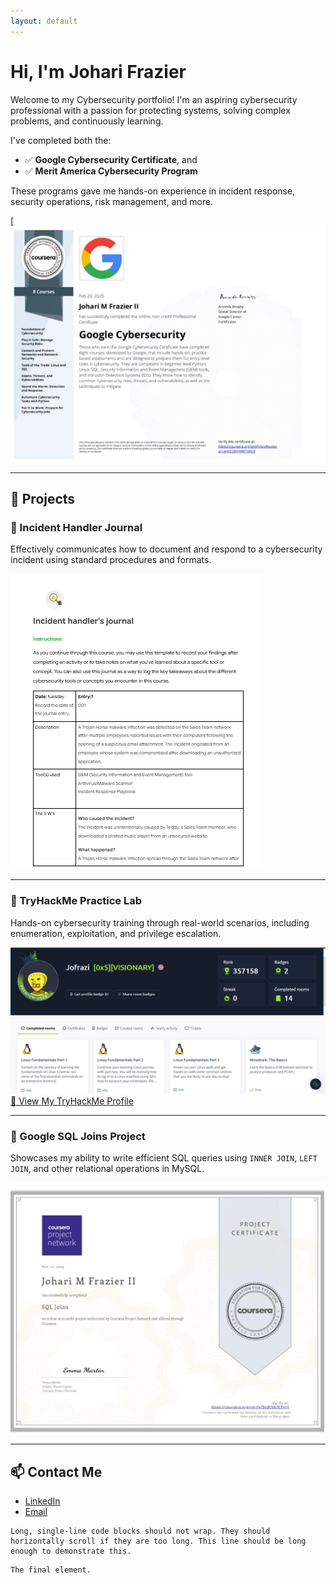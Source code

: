 ```yaml
---
layout: default
---
```




# Hi, I'm Johari Frazier

Welcome to my Cybersecurity portfolio! I'm an aspiring cybersecurity professional with a passion for protecting systems, solving complex problems, and continuously learning.

I've completed both the:

- ✅ **Google Cybersecurity Certificate**, and  
- ✅ **Merit America Cybersecurity Program**

These programs gave me hands-on experience in incident response, security operations, risk management, and more.

 [![Google Cybersecurity Certificate](https://github.com/JohariFrazierCyber/JohariFrazierCyber/blob/bce467023dff60daecd229097fb3ad259a8be0ca/assets/google%20cyber.png)<!-- Replace with your actual image path -->

---

## 🔧 Projects

### 📝 Incident Handler Journal  
Effectively communicates how to document and respond to a cybersecurity incident using standard procedures and formats.

![Incident Journal](https://github.com/JohariFrazierCyber/JohariFrazierCyber/blob/fcc304610631a93cba653f61129b741071e99c8c/Incidendent%20handlers%20jornal%20pt1.png) <!-- Update with your actual image path -->

---

### 🔐 TryHackMe Practice Lab  
Hands-on cybersecurity training through real-world scenarios, including enumeration, exploitation, and privilege escalation.  

![TryHackMe](https://github.com/JohariFrazierCyber/JohariFrazierCyber/blob/5dc4115e50aa0956b9cdd5d108422504ba8f9726/try%20hack%20me%20pic.png)  
[🔗 View My TryHackMe Profile](https://tryhackme.com/p/Jofrazi) <!-- Replace with your profile link -->

---

### 🧮 Google SQL Joins Project  
Showcases my ability to write efficient SQL queries using `INNER JOIN`, `LEFT JOIN`, and other relational operations in MySQL.

![SQL](https://github.com/JohariFrazierCyber/JohariFrazierCyber/blob/91e6bb5cba73d5dd933693a863558ab48d087b9c/SQL.png)

---

## 📫 Contact Me

- [LinkedIn](https://www.linkedin.com/in/joharifrazierii/)
- [Email](frazier.joharii@gmail.com)

```
Long, single-line code blocks should not wrap. They should horizontally scroll if they are too long. This line should be long enough to demonstrate this.
```

```
The final element.
```
